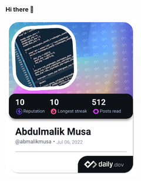 ### Hi there 👋

<!--
**abmalikmusa/abmalikmusa** is a ✨ _special_ ✨ repository because its `README.md` (this file) appears on your GitHub profile.

Here are some ideas to get you started:

- 🔭 I’m currently working on ...
- 🌱 I’m currently learning ...
- 👯 I’m looking to collaborate on ...
- 🤔 I’m looking for help with ...
- 💬 Ask me about ...
- 📫 How to reach me: ...
- 😄 Pronouns: ...
- ⚡ Fun fact: ...
-->
<!--<a href="https://app.daily.dev/abmalikmusa"><img src="https://api.daily.dev/devcards/v2/LIoWRd5RhiNALJ4047Jwh.png?type=wide&r=rfy" width="652" alt="Abdulmalik Musa's Dev Card"/></a>-->

<a href="https://app.daily.dev/abmalikmusa"><img src="./devcard.png" width="356" alt="Abdulmalik's Dev Card"/></a>

